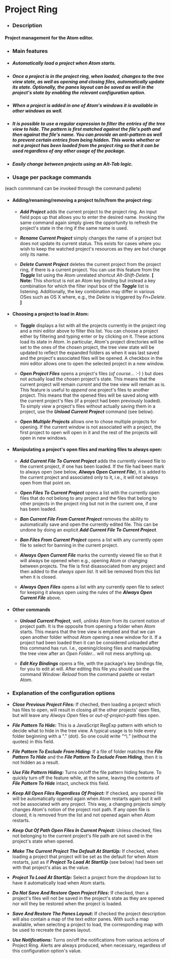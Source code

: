 # Project Ring

- ### Description

 #### Project management for the Atom editor.


- ### Main features

 - ##### Automatically load a project when Atom starts.

 - ##### Once a project is in the project ring, when loaded, changes to the tree view state, as well as opening and closing files, automatically update its state. Optionally, the panes layout can be saved as well in the project's state by enabling the relevant configuration option.

 - ##### When a project is added in one of Atom's windows it is available in other windows as well.

 - ##### It is possible to use a regular expression to filter the entries of the tree view to hide. The pattern is first matched against the file's path and then against the file's name. You can provide an _anti-pattern_ as well to prevent certain entries from being hidden. This works whether or not a project has been loaded from the project ring so that it can be used regardless of any other usage of the package.

 - ##### Easily change between projects using an _Alt-Tab_ logic.


- ### Usage per package commands
(each commmand can be invoked through the command pallete)

 - #### Adding/renaming/removing a project to/in/from the project ring:

    - **_Add Project_** adds the current project to the project ring. An input field pops up that allows you to enter the desired name. Invoking the same command again simply gives the opportunity to refresh the project's state in the ring if the same name is used.

    - **_Rename Current Project_** simply changes the name of a project but does not update its current status. This exists for cases where you wish to keep the watched project's resources as they are but change only its name.

    - **_Delete Current Project_** deletes the current project from the project ring, if there is a current project. You can use this feature from the **_Toggle_** list using the Atom unrelated shortcut _Alt-Shift-Delete_. **[ Note:** This shortcut is not an Atom key binding but instead a key combination for which the filter input box of the **_Toggle_** list is listening. Additionally, the key combination may differ in various OSes such as OS X where, e.g., the _Delete_ is triggered by _Fn+Delete_. **]**

 - #### Choosing a project to load in Atom:

    - **_Toggle_** displays a list with all the projects currently in the project ring and a mini editor above to filter this list. You can choose a project either by filtering and typing enter or by clicking on it. These actions load its state in Atom. In particular, Atom's project directories will be set to the ones of the chosen project, the tree view state will be updated to reflect the expanded folders as when it was last saved and the project's associated files will be opened. A checkbox in the mini editor allows one to open the selected project in a new window.

    - **_Open Project Files_** opens a project's files (_of course..._ :-) ) but does not actually load the chosen project's state. This means that the current project will remain _current_ and the tree view will remain as is. This feature is useful to _append_ one project's files to another project. This means that the opened files will be saved along with the current project's files (if a project had been previously loaded). To simply _view_ a project's files without actually saving them in a project, use the **_Unload Current Project_** command (see below).

    - **_Open Multiple Projects_** allows one to chose multiple projects for opening. If the current window is not associated with a project, the first project to open will open in it and the rest of the projects will open in new windows.

 - #### Manipulating a project's open files and marking files to always open:

    - **_Add Current File To Current Project_** adds the currently viewed file to the current project, if one has been loaded. If the file had been mark to always open (see below, **_Always Open Current File_**), it is added to the current project and associated only to it, i.e., it will not always open from that point on.

    - **_Open Files To Current Project_** opens a list with the currently open files that do not belong to any project and the files that belong to other projects in the project ring but not in the current one, if one has been loaded.

    - **_Ban Current File From Current Project_** removes the ability to automatically save and open the currently edited file. This can be undone by doing an explicit **_Add Current File To Current Project_**.

    - **_Ban Files From Current Project_** opens a list with any currently open file to select for banning in the current project.

    - **_Always Open Current File_** marks the currently viewed file so that it will always be opened when e.g., opening Atom or changing between projects. The file is first disassociated from any project and then added to the _always open list_. It will be removed from this list when it is closed.

    - **_Always Open Files_** opens a list with any currently open file to select for keeping it always open using the rules of the **_Always Open Current File_** above.

 - #### Other commands

    - **_Unload Current Project_**, well, _unlinks_ Atom from its current notion of project path. It is the opposite from opening a folder when Atom starts. This means that the tree view is emptied and that we can open another folder without Atom opening a new window for it. If a project had been loaded then it can be considered unloaded after this command has run. I.e., opening/closing files and manipulating the tree view after an _Open Folder..._ will not mess anything up.

    - **_Edit Key Bindings_** opens a file, with the package's key bindings file, for you to edit at will. After editing this file you should use the command _Window: Reload_ from the command palette or restart Atom.


- ### Explanation of the configuration options

 - **_Close Previous Project Files:_** If cheched, then loading a project which has files to open, will result in closing all the other projects' open files, but will leave any _Always Open_ files or _out-of-project-path_ files open.

 - **_File Pattern To Hide:_** This is a JavaScript RegExp pattern with which to decide what to hide in the tree view. A typical usage is to hide every folder beginning with a "." (dot). So one could write _"^\\."_ (without the quotes) in this field.

 - **_File Pattern To Exclude From Hiding:_** If a file of folder matches the **_File Pattern To Hide_** and the **_File Pattern To Exclude From Hiding_**, then it is not hidden as a result.

 - **_Use File Pattern Hiding:_** Turns on/off the file pattern hiding feature. To quickly turn off the feature while, at the same, leaving the contents of **_File Pattern To Hide_** intact, uncheck this field.

 - **_Keep All Open Files Regardless Of Project:_** If checked, any opened file will be automatically opened again when Atom restarts again but it will not be associated with any project. This way, a changing projects simply changes Atom's notion of the project root path. If any open file is closed, it is removed from the list and not opened again when Atom restarts.

 - **_Keep Out Of Path Open Files In Current Project:_** Unless checked, files not belonging to the current project's file path are not saved in the project's state when opened.

 - **_Make The Current Project The Default At StartUp:_** If checked, when loading a project that project will be set as the default for when Atom restarts, just as if **_Project To Load At StartUp_** (see below) had been set with that project's alias as the value.

 - **_Project To Load At StartUp:_** Select a project from the dropdown list to have it automatically load when Atom starts.

 - **_Do Not Save And Restore Open Project Files:_** If checked, then a project's files will not be saved in the project's state as they are opened nor will they be restored when the project is loaded.

 - **_Save And Restore The Panes Layout:_** If checked the project description will also contain a map of the text editor panes. With such a map available, when selecting a project to load, the corresponding map with be used to recreate the panes layout.

 - **_Use Notifications:_** Turns on/off the notifications from various actions of Project Ring. Alerts are always produced, when necessary, regardless of this configuration option's value.
